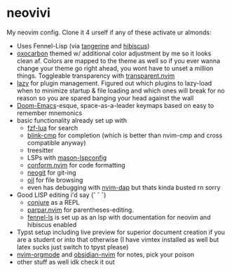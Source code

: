 # neovivi
My neovim config. Clone it 4 urself if any of these activate ur almonds:
- Uses Fennel-Lisp (via [tangerine](https://github.com/udayvir-singh/tangerine.nvim) and [hibiscus](https://github.com/udayvir-singh/hibiscus.nvim))
- [oxocarbon](https://github.com/nyoom-engineering/oxocarbon.nvim) themed w/ additional color adjustment by me so it looks clean af. Colors are mapped to the theme as well so if you ever wanna change your theme go right ahead, you wont have to unset a million things. Toggleable transparency with [transparent.nvim](https://github.com/xiyaowong/transparent.nvim)
- [lazy](https://github.com/folke/lazy.nvim) for plugin management. Figured out which plugins to lazy-load when to minimize startup & file loading and which ones will break for no reason so you are spared banging your head against the wall
- [Doom-Emacs](https://github.com/doomemacs/doomemacs)-esque, space-as-a-leader keymaps based on easy to remember mnemonics
- basic functionality already set up with
    - [fzf-lua](https://github.com/ibhagwan/fzf-lua) for search
    - [blink-cmp](https://github.com/Saghen/blink.cmp) for completion (which is better than nvim-cmp and cross compatible anyway)
    - treesitter
    - LSPs with [mason-lspconfig](https://github.com/mason-org/mason-lspconfig.nvim)
    - [conform.nvim](https://github.com/stevearc/conform.nvim) for code formatting
    - [neogit](https://github.com/NeogitOrg/neogit) for git-ing
    - [oil](https://github.com/stevearc/oil.nvim) for file browsing
    - even has debugging with [nvim-dap](https://github.com/mfussenegger/nvim-dap) but thats kinda busted rn sorry
- Good LISP editing i'd say (˘ ˘ ˘)
    - [conjure](https://github.com/Olical/conjure) as a REPL
    -  [parpar.nvim](https://github.com/dundalek/parpar.nvim) for parentheses-editing.
    - [fennel-ls](https://sr.ht/~xerool/fennel-ls/) is set up as an lsp with documentation for neovim and hibiscus enabled
- Typst setup including live preview for superior document creation if you are a student or into that otherwise (I have vimtex installed as well but latex sucks just switch to tpyst please)
- [nvim-orgmode](https://github.com/nvim-orgmode/orgmode) and [obsidian-nvim](https://github.com/epwalsh/obsidian.nvim) for notes, pick your poison
- other stuff as well idk check it out
